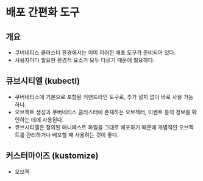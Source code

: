 # 배포 간편화 도구

## 개요
- 쿠버네티스 클러스터 환경에서는 이미 이러한 배포 도구가 준비되어 있다.
- 사용자마다 필요한 환경적 요소가 모두 다르기 때문에 필요하다.

## 큐브시티엘 (kubectl)
- 쿠버네티스에 기본으로 포함된 커맨드라인 도구로, 추가 설치 없이 바로 사용 가능하다.
- 오브젝트 생성과 쿠버네티스 클러스터에 존재하는 오브젝터, 이벤트 등의 정보를 확인하는 데에 사용된다.
- 큐브시티엘은 정의된 매니페스트 파일을 그대로 배포하기 때문에 개별적인 오브젝트를 관리하거나 배포할 때 사용하는 것이 좋다.

## 커스터마이즈 (kustomize)
- 오브젝

